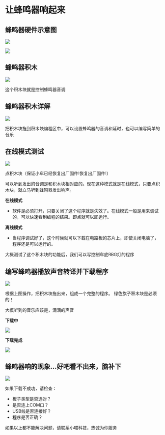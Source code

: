 # 让蜂鸣器响起来

## 蜂鸣器硬件示意图

![](./images/c07_01.png)

![](./images/c07_02.png)

## 蜂鸣器积木

![](./images/c07_03.png)

这个积木块就是控制蜂鸣器音调

## 蜂鸣器积木详解

![](./images/c07_04.png)

把积木块拖到积木块编程区中，可以设置蜂鸣器的音调和延时，也可以编写简单的音乐

## 在线模式测试

![](./images/c07_05.png)

点积木块（保证小车已经恢复出厂固件!恢复出厂固件!）

可以听到发出的音调是和积木块相对应的。现在这种模式就是在线模式，只要点积木块，就立马听到蜂鸣器发出响声。

**在线模式**

- 软件是必须打开，只要关闭了这个程序就是失效了。在线模式一般是用来调试的，可以快速看到编程的结果。即点就可以即运行。

**离线模式**

- 当程序调试好了，这个时候就可以下载在电路板的芯片上，即使关闭电脑了，程序还是可以运行的。

大概测试了这个积木块的功能后，我们可以写控制车底RBG灯的程序

## 编写蜂鸣器播放声音转译并下载程序

![](./images/c07_06.png)


根据上图操作，把积木块拖出来，组成一个完整的程序。
绿色旗子积木块是必须的！

大概听到的音乐应该是，滴滴的声音

**下载中**

![](./images/c05_06.png)

**下载完成**

![](./images/c05_07.png)

## 蜂鸣器响的现象…好吧看不出来，脑补下

![](./images/c07_07.png)

如果下载不成功，请检查：

- 板子类型是否选对？
- 是否连上COM口？
- USB线是否连接好？
- 程序是否正确？

如果以上都不能解决问题，请联系小喵科技，热诚为你服务


